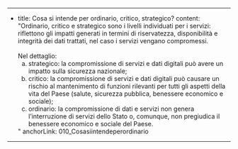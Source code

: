 ---
  - title: Cosa si intende per ordinario, critico, strategico?
    content: "Ordinario, critico e strategico sono i livelli individuati per i servizi: riflettono gli impatti generati in termini di riservatezza, disponibilità e integrità dei dati trattati, nel caso i servizi vengano compromessi. <br><br> Nel dettaglio:<ul style='list-style-type: lower-latin;'><li>strategico: la compromissione di servizi e dati digitali può avere un impatto sulla sicurezza nazionale;</li><li>critico: la compromissione di servizi e dati digitali può causare un rischio al mantenimento di funzioni rilevanti per tutti gli aspetti della vita del Paese (salute, sicurezza pubblica, benessere economico e sociale);</li><li>ordinario: la compromissione di dati e servizi non genera l’interruzione di servizi dello Stato o, comunque, non pregiudica il benessere economico e sociale del Paese.</li></ul>"
    anchorLink: 010_Cosasiintendeperordinario
---